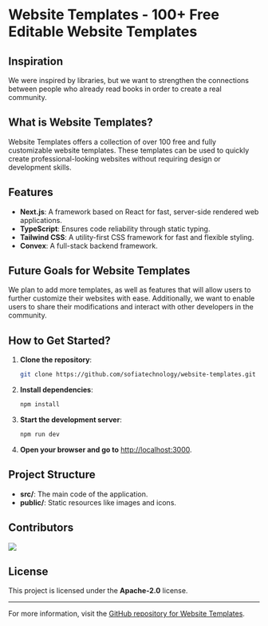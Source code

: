 # Website Templates - 100+ Free Editable Website Templates

## Inspiration

We were inspired by libraries, but we want to strengthen the connections between people who already read books in order to create a real community.

## What is Website Templates?

Website Templates offers a collection of over 100 free and fully customizable website templates. These templates can be used to quickly create professional-looking websites without requiring design or development skills.

## Features

- **Next.js**: A framework based on React for fast, server-side rendered web applications.
- **TypeScript**: Ensures code reliability through static typing.
- **Tailwind CSS**: A utility-first CSS framework for fast and flexible styling.
- **Convex**: A full-stack backend framework.

## Future Goals for Website Templates

We plan to add more templates, as well as features that will allow users to further customize their websites with ease. Additionally, we want to enable users to share their modifications and interact with other developers in the community.

## How to Get Started?

1. **Clone the repository**:
    ```bash
    git clone https://github.com/sofiatechnology/website-templates.git
    ```
2. **Install dependencies**:
    ```bash
    npm install
    ```
3. **Start the development server**:
    ```bash
    npm run dev
    ```
4. **Open your browser and go to** [http://localhost:3000](http://localhost:3000).

## Project Structure

- **src/**: The main code of the application.
- **public/**: Static resources like images and icons.

## Contributors

<a href="https://github.com/sofiatechnology/website-templates/graphs/contributors">
  <img src="https://contrib.rocks/image?repo=sofiatechnology/website-templates" />
</a>

## License

This project is licensed under the **Apache-2.0** license.

---

For more information, visit the [GitHub repository for Website Templates](https://github.com/sofiatechnology/website-templates).
